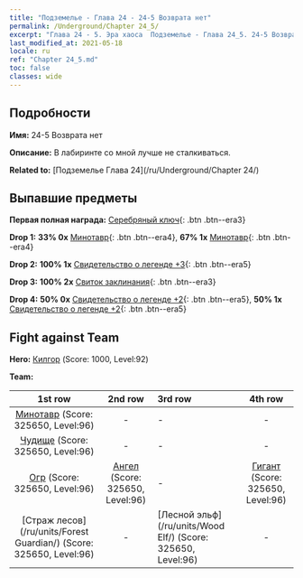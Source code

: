```yaml
---
title: "Подземелье - Глава 24 - 24-5 Возврата нет"
permalink: /Underground/Chapter 24_5/
excerpt: "Глава 24 - 5. Эра хаоса  Подземелье - Глава 24_5. 24-5 Возврата нет"
last_modified_at: 2021-05-18
locale: ru
ref: "Chapter 24_5.md"
toc: false
classes: wide
---
```


## Подробности

 **Имя:** 24-5 Возврата нет

 **Описание:** В лабиринте со мной лучше не сталкиваться.

 **Related to:** [Подземелье Глава 24](/ru/Underground/Chapter 24/)

## Выпавшие предметы

 **Первая полная награда:** [Серебряный ключ](/ItemsRU/con_693/){: .btn .btn--era3}

 **Drop 1:** **33% 0x** [Минотавр](/ItemsRU/unt_248/){: .btn .btn--era4}, **67% 1x** [Минотавр](/ItemsRU/unt_248/){: .btn .btn--era4}

 **Drop 2:** **100% 1x** [Свидетельство о легенде +3](/ItemsRU/mat_88/){: .btn .btn--era5}

 **Drop 3:** **100% 2x** [Свиток заклинания](/ItemsRU/con_694/){: .btn .btn--era3}

 **Drop 4:** **50% 0x** [Свидетельство о легенде +2](/ItemsRU/mat_81/){: .btn .btn--era5}, **50% 1x** [Свидетельство о легенде +2](/ItemsRU/mat_81/){: .btn .btn--era5}


## Fight against Team
 **Hero:** [Килгор](/ru/heroes/Kilgor/) (Score: 1000, Level:92)

 **Team:**


  | 1st row | 2nd row | 3rd row | 4th row |
  |:----:|:----:|:----|:----:|
  | [Минотавр](/ru/units/Minotaur/) (Score: 325650, Level:96)  | - | - | - |
  | [Чудище](/ru/units/Behemoth/) (Score: 325650, Level:96)  | - | - | - |
  | [Огр](/ru/units/Ogre/) (Score: 325650, Level:96)  | [Ангел](/ru/units/Angel/) (Score: 325650, Level:96)  | - | [Гигант](/ru/units/Giant/) (Score: 325650, Level:96)  |
  | [Страж лесов](/ru/units/Forest Guardian/) (Score: 325650, Level:96)  | - | [Лесной эльф](/ru/units/Wood Elf/) (Score: 325650, Level:96)  | - |


